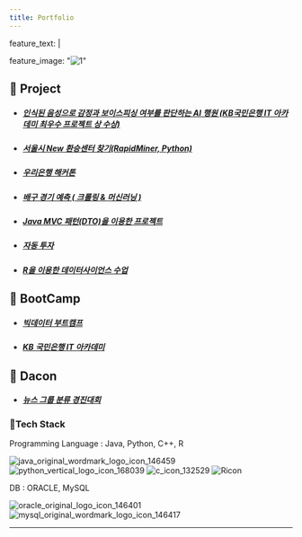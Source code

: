 ```yaml
---
title: Portfolio
---
```


feature_text: |

  <!-- ## Who am i?
  Hi, I'm SonHyeono -->

feature_image: "![1](https://user-images.githubusercontent.com/26592315/174086286-54f486c6-d482-4787-ae29-99f78a9b8029.jpg)"

## 🚀 Project

- ##### [인식된 음성으로 감정과 보이스피싱 여부를 판단하는 AI 행원 (KB국민은행 IT 아카데미 최우수 프로젝트 상 수상)](https://github.com/kbAcademyBclassSuperTeam)

- ##### [서울시 New 환승센터 찾기(RapidMiner, Python)](https://github.com/SonHyeono/Analyze-public-transportation-data)

- ##### [우리은행 해커톤](https://github.com/SonHyeono/Woori-hackathon)

- ##### [배구 경기 예측 ( 크롤링 & 머신러닝 )](https://github.com/SonHyeono/KB_IT_Academy/tree/main/%EB%8D%B0%EC%9D%B4%ED%84%B0%EB%B6%84%EC%84%9D/KOVO%20%ED%95%9C%EA%B5%AD%EB%B0%B0%EA%B5%AC%EC%97%B0%EB%A7%B9%20V%EB%A6%AC%EA%B7%B8%20%EC%98%88%EC%B8%A1)

- ##### [Java MVC 패턴(DTO)을 이용한 프로젝트](https://github.com/SonHyeono/Mini-Project-MVC)

- ##### [자동 투자](https://github.com/SonHyeono/Automatic-Investment)

- ##### [R을 이용한 데이터사이언스 수업](https://github.com/SonHyeono/DataScienceClass)

## 🚀 BootCamp

- ##### [빅데이터 부트캠프](<https://sonhyeono.github.io/bootcamp/2022/01/15/PlayData(1)/>)

- ##### [KB 국민은행 IT 아카데미](<https://sonhyeono.github.io/kb%20%EA%B5%AD%EB%AF%BC%EC%9D%80%ED%96%89%20it%20%EC%95%84%EC%B9%B4%EB%8D%B0%EB%AF%B8/2022/03/20/KB_IT_Academy(1)/>)

## 🚀 Dacon

- ##### [뉴스 그룹 분류 경진대회](https://github.com/SonHyeono/DACON/tree/main/%EB%89%B4%EC%8A%A4%EA%B7%B8%EB%A3%B9_%EB%B6%84%EB%A5%98_%EA%B2%BD%EC%A7%84%EB%8C%80%ED%9A%8C)

### 🚀Tech Stack

Programming Language : Java, Python, C++, R

![java_original_wordmark_logo_icon_146459](https://user-images.githubusercontent.com/26592315/151185266-24387fdc-07c0-4a08-89e1-f9d28b4be426.png)
![python_vertical_logo_icon_168039](https://user-images.githubusercontent.com/26592315/151185260-b3349640-568a-40c6-a3f0-ebfecc941575.png)
![c_icon_132529](https://user-images.githubusercontent.com/26592315/151185261-2fb82558-9958-4c16-b087-0e4cc8f6a827.png)
![Ricon](https://user-images.githubusercontent.com/26592315/153130827-710e9c7e-d194-4d87-b648-2b3a62b2b92b.png)

DB : ORACLE, MySQL

![oracle_original_logo_icon_146401](https://user-images.githubusercontent.com/26592315/151185256-1b858139-efae-4077-b403-567d3dc12cd6.png)
![mysql_original_wordmark_logo_icon_146417](https://user-images.githubusercontent.com/26592315/151185200-d0301d22-54a9-439c-97ef-a020a3235b5e.png)

---
